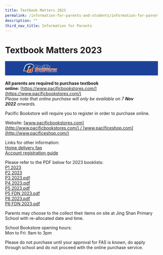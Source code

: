 ```yaml
---
title: Textbook Matters 2023
permalink: /information-for-parents-and-students/information-for-parents/textbook-matters-2023/
description: ""
third_nav_title: Information for Parents
---
```

# **Textbook Matters 2023**

![](/images/Capture6.png)

**All parents are required to purchase textbook online:** [https://www.pacificbookstores.com/](https://www.pacificbookstores.com/)  
_Please note that online purchase will only be available on 7 **Nov 2022** onwards._   
  
  
Pacific Bookstore will require you to register in order to purchase online.  

Website: [www.pacificbookstores.com](http://www.pacificbookstores.com/) / [www.pacificeshop.com](http://www.pacificeshop.com/)  
  
Links for other information:  
[Home delivery faq](https://www.pacificbookstores.com/home-delivery-faq)  
[Account registration guide](https://www.pacificbookstores.com/account-registration-guide)

Please refer to the PDF below for 2023 booklists:   
[P1 2023](/files/P1%202023.pdf)  
[P2 2023](/files/P2%202023.pdf)    
[P3 2023.pdf](/files/P3%202023.pdf)   
[P4 2023.pdf](/files/P4%202023.pdf)    
[P5 2023.pdf](/files/P5%202023.pdf)   
[P5 FDN 2023.pdf](/files/P5%20FDN%202023.pdf)   
[P6 2023.pdf](/files/P6%202023.pdf)   
[P6 FDN 2023.pdf](/files/P6%20FDN%202023.pdf)

Parents may choose to the collect their items on site at Jing Shan Primary School with re-allocated date and time.  
  
School Bookstore opening hours:  
Mon to Fri: 9am to 3pm  
  
Please do not purchase until your approval for FAS is known, do apply through school and do not proceed with the online purchase service.